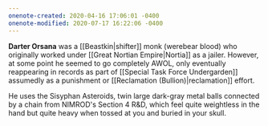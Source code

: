 ```yaml
---
onenote-created: 2020-04-16 17:06:01 -0400
onenote-modified: 2020-07-17 16:22:06 -0400
---
```


**Darter Orsana** was a [[Beastkin|shifter]] monk (werebear blood) who originally worked under [[Great Nortian Empire|Nortia]] as a jailer. However, at some point he seemed to go completely AWOL, only eventually reappearing in records as part of [[Special Task Force Undergarden]] assumedly as a punishment or [[Reclamation (Bullion)|reclamation]] effort.

He uses the Sisyphan Asteroids, twin large dark-gray metal balls connected by a chain from NIMROD's Section 4 R&D, which feel quite weightless in the hand but quite heavy when tossed at you and buried in your skull.
